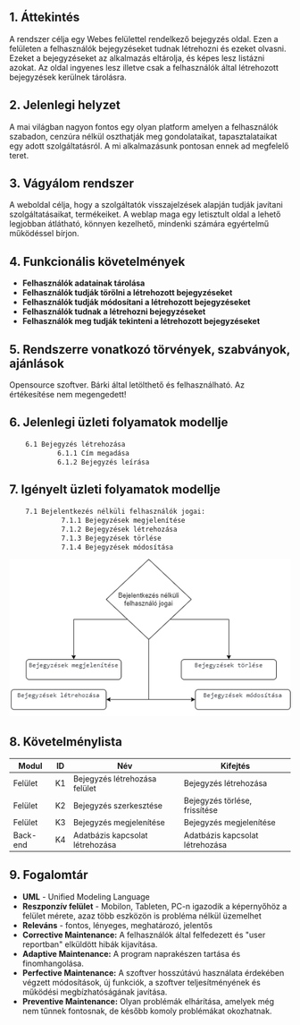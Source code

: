 ## 1. Áttekintés

A rendszer célja egy Webes felülettel rendelkező bejegyzés oldal. Ezen a felületen a felhasználók bejegyzéseket tudnak létrehozni és ezeket olvasni. 
Ezeket a bejegyzéseket az alkalmazás eltárolja, és képes lesz listázni azokat. 
Az oldal ingyenes lesz illetve csak a felhasználók által létrehozott bejegyzések kerülnek tárolásra.

## 2. Jelenlegi helyzet

A mai világban nagyon fontos egy olyan platform amelyen a felhasználók szabadon, cenzúra nélkül oszthatják meg gondolataikat, tapasztalataikat egy adott szolgáltatásról. A mi alkalmazásunk pontosan ennek ad megfelelő teret.

## 3. Vágyálom rendszer 

A weboldal célja, hogy a szolgáltatók visszajelzések alapján tudják javítani szolgáltatásaikat, termékeiket.
A weblap maga egy letisztult oldal a lehető legjobban átlátható, könnyen kezelhető, mindenki számára egyértelmű működéssel bírjon.


## 4. Funkcionális követelmények

  - **Felhasználók adatainak tárolása**
  - **Felhasználók tudják törölni a létrehozott bejegyzéseket**
  - **Felhasználók tudják módosítani a létrehozott bejegyzéseket**
  - **Felhasználók tudnak a létrehozni bejegyzéseket**
  - **Felhasználók meg tudják tekinteni a létrehozott bejegyzéseket**

## 5. Rendszerre vonatkozó törvények, szabványok, ajánlások

Opensource szoftver. Bárki által letölthető és felhasználható. Az értékesítése nem megengedett!  

## 6. Jelenlegi üzleti folyamatok modellje

        6.1 Bejegyzés létrehozása
                6.1.1 Cím megadása      
                6.1.2 Bejegyzés leírása

## 7. Igényelt üzleti folyamatok modellje

        7.1 Bejelentkezés nélküli felhasználók jogai:
                 7.1.1 Bejegyzések megjelenítése
                 7.1.2 Bejegyzések létrehozása        
                 7.1.3 Bejegyzések törlése
                 7.1.4 Bejegyzések módosítása

![business](../docs/pics/abra4.png)

## 8. Követelménylista

Modul | ID | Név | Kifejtés
--- | --- | --- | ----------------------------------------------------------------------
Felület | K1 | Bejegyzés létrehozása  felület | Bejegyzés létrehozása
Felület | K2 | Bejegyzés szerkesztése | Bejegyzés törlése, frissítése
Felület | K3 | Bejegyzés megjelenítése | Bejegyzés megjelenítése
Back-end | K4 | Adatbázis kapcsolat létrehozása | Adatbázis kapcsolat létrehozása

## 9. Fogalomtár

- **UML** - Unified Modeling Language
- **Reszponzív felület** - Mobilon, Tableten, PC-n igazodik a
képernyőhöz a felület mérete, azaz több eszközön is probléma nélkül
üzemelhet
- **Releváns** - fontos, lényeges, meghatározó, jelentős
- **Corrective Maintenance:** A felhasználók által felfedezett és "user reportban"
elküldött hibák kijavítása.
- **Adaptive Maintenance:** A program naprakészen tartása és finomhangolása.
- **Perfective Maintenance:** A szoftver hosszútávú használata érdekében végzett
módosítások, új funkciók, a szoftver teljesítményének és működési
megbízhatóságának javítása.
- **Preventive Maintenance:** Olyan problémák elhárítása, amelyek még nem
tűnnek fontosnak, de később komoly problémákat okozhatnak.

